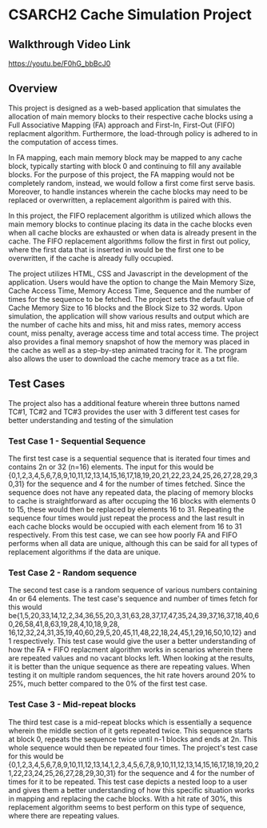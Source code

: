 # CSARCH2 Cache Simulation Project

## Walkthrough Video Link
https://youtu.be/F0hG_bbBcJ0

## Overview

This project is designed as a web-based application that simulates the allocation of main memory blocks to their respective cache blocks using a Full Associative Mapping (FA) approach and First-In, First-Out (FIFO) replacment algorithm. Furthermore, the load-through policy is adhered to in the computation of access times. 

In FA mapping, each main memory block may be mapped to any cache block, typically starting with block 0 and continuing to fill any available blocks. For the purpose of this project, the FA mapping would not be completely random, instead, we would follow a first come first serve basis. Moreover, to handle instances wherein the cache blocks may need to be replaced or overwritten, a replacement algorithm is paired with this.

In this project, the FIFO replacement algorithm is utilized which allows the main memory blocks to continue placing its data in the cache blocks even when all cache blocks are exhausted or when data is already present in the cache. The FIFO replacement algorithms follow the first in first out policy, where the first data that is inserted in would be the first one to be overwritten, if the cache is already fully occupied.

The project utilizes HTML, CSS and Javascript in the development of the application. Users would have the option to change the Main Memory Size, Cache Access Time, Memory Access Time, Sequence and the number of times for the sequence to be fetched. The project sets the default value of Cache Memory Size to 16 blocks and the Block Size to 32 words. Upon simulation, the application will show various results and output which are the number of cache hits and miss, hit and miss rates, memory access count, miss penalty, average access time and total access time. The project also provides a final memory snapshot of how the memory was placed in the cache as well as a step-by-step animated tracing for it. The program also allows the user to download the cache memory trace as a txt file.

## Test Cases

The project also has a additional feature wherein three buttons named TC#1, TC#2 and TC#3 provides the user with 3 different test cases for better understanding and testing of the simulation

### Test Case 1 - Sequential Sequence

The first test case is a sequential sequence that is iterated four times and contains 2n or 32 (n=16) elements. The input for this would be
{0,1,2,3,4,5,6,7,8,9,10,11,12,13,14,15,16,17,18,19,20,21,22,23,24,25,26,27,28,29,30,31} for the sequence and 4 for the number of times fetched.
Since the sequence does not have any repeated data, the placing of memory blocks to cache is straightforward as after occuping the 16 blocks with elements
0 to 15, these would then be replaced by elements 16 to 31. Repeating the sequence four times would just repeat the process and the last result in each cache blocks would be occupied with each element from 16 to 31 respectively. From this test case, we can see how poorly FA and FIFO performs when all data are unique, although this can be said for all types of replacement algorithms if the data are unique. 

### Test Case 2 - Random sequence

The second test case is a random sequence of various numbers containing 4n or 64 elements. The test case's sequence and number of times fetch for this would be{1,5,20,33,14,12,2,34,36,55,20,3,31,63,28,37,17,47,35,24,39,37,16,37,18,40,60,26,58,41,8,63,19,28,4,10,18,9,28,
16,12,32,24,31,35,19,40,60,29,5,20,45,11,48,22,18,24,45,1,29,16,50,10,12} and 1 respectively. This test case would give the user a better understanding of how the FA + FIFO replacment algorithm works in scenarios wherein there are repeated values and no vacant blocks left. When looking at the results, it is better than the unique sequence as there are repeating values. When testing it on multiple random sequences, the hit rate hovers around 20% to 25%, much better compared to the 0% of the first test case.

### Test Case 3 - Mid-repeat blocks

The third test case is a mid-repeat blocks which is essentially a sequence wherein the middle section of it gets repeated twice. This sequence starts at block 0, repeats the sequence twice until n-1 blocks and ends at 2n. This whole sequence would then be repeated four times. The project's test case for this would be {0,1,2,3,4,5,6,7,8,9,10,11,12,13,14,1,2,3,4,5,6,7,8,9,10,11,12,13,14,15,16,17,18,19,20,21,22,23,24,25,26,27,28,29,30,31} for the sequence and 4 for the number of times for it to be repeated. This test case depicts a nested loop to a user and gives them a better understanding of how this specific situation works in mapping and replacing the cache blocks. With a hit rate of 30%, this replacement algorithm seems to best perform on this type of sequence, where there are repeating values.
